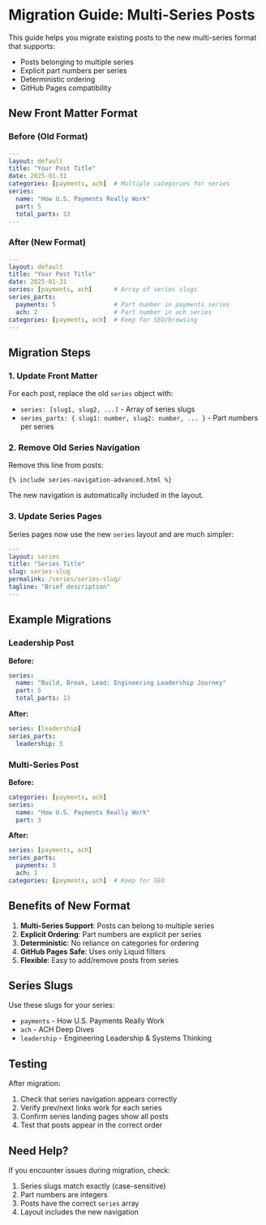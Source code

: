 # Migration Guide: Multi-Series Posts

This guide helps you migrate existing posts to the new multi-series format that supports:
- Posts belonging to multiple series
- Explicit part numbers per series
- Deterministic ordering
- GitHub Pages compatibility

## New Front Matter Format

### Before (Old Format)
```yaml
---
layout: default
title: "Your Post Title"
date: 2025-01-31
categories: [payments, ach]  # Multiple categories for series
series:
  name: "How U.S. Payments Really Work"
  part: 5
  total_parts: 13
---
```

### After (New Format)
```yaml
---
layout: default
title: "Your Post Title"
date: 2025-01-31
series: [payments, ach]      # Array of series slugs
series_parts:
  payments: 5                # Part number in payments series
  ach: 2                     # Part number in ach series
categories: [payments, ach]  # Keep for SEO/browsing
---
```

## Migration Steps

### 1. Update Front Matter
For each post, replace the old `series` object with:
- `series: [slug1, slug2, ...]` - Array of series slugs
- `series_parts: { slug1: number, slug2: number, ... }` - Part numbers per series

### 2. Remove Old Series Navigation
Remove this line from posts:
```liquid
{% include series-navigation-advanced.html %}
```

The new navigation is automatically included in the layout.

### 3. Update Series Pages
Series pages now use the new `series` layout and are much simpler:
```yaml
---
layout: series
title: "Series Title"
slug: series-slug
permalink: /series/series-slug/
tagline: "Brief description"
---
```

## Example Migrations

### Leadership Post
**Before:**
```yaml
series:
  name: "Build, Break, Lead: Engineering Leadership Journey"
  part: 5
  total_parts: 13
```

**After:**
```yaml
series: [leadership]
series_parts:
  leadership: 5
```

### Multi-Series Post
**Before:**
```yaml
categories: [payments, ach]
series:
  name: "How U.S. Payments Really Work"
  part: 3
```

**After:**
```yaml
series: [payments, ach]
series_parts:
  payments: 3
  ach: 1
categories: [payments, ach]  # Keep for SEO
```

## Benefits of New Format

1. **Multi-Series Support**: Posts can belong to multiple series
2. **Explicit Ordering**: Part numbers are explicit per series
3. **Deterministic**: No reliance on categories for ordering
4. **GitHub Pages Safe**: Uses only Liquid filters
5. **Flexible**: Easy to add/remove posts from series

## Series Slugs

Use these slugs for your series:
- `payments` - How U.S. Payments Really Work
- `ach` - ACH Deep Dives  
- `leadership` - Engineering Leadership & Systems Thinking

## Testing

After migration:
1. Check that series navigation appears correctly
2. Verify prev/next links work for each series
3. Confirm series landing pages show all posts
4. Test that posts appear in the correct order

## Need Help?

If you encounter issues during migration, check:
1. Series slugs match exactly (case-sensitive)
2. Part numbers are integers
3. Posts have the correct `series` array
4. Layout includes the new navigation
